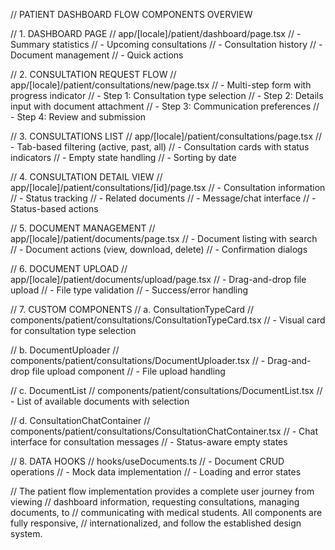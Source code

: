 // PATIENT DASHBOARD FLOW COMPONENTS OVERVIEW

// 1. DASHBOARD PAGE
// app/[locale]/patient/dashboard/page.tsx
// - Summary statistics
// - Upcoming consultations
// - Consultation history
// - Document management
// - Quick actions

// 2. CONSULTATION REQUEST FLOW
// app/[locale]/patient/consultations/new/page.tsx
// - Multi-step form with progress indicator
// - Step 1: Consultation type selection
// - Step 2: Details input with document attachment
// - Step 3: Communication preferences
// - Step 4: Review and submission

// 3. CONSULTATIONS LIST
// app/[locale]/patient/consultations/page.tsx
// - Tab-based filtering (active, past, all)
// - Consultation cards with status indicators
// - Empty state handling
// - Sorting by date

// 4. CONSULTATION DETAIL VIEW
// app/[locale]/patient/consultations/[id]/page.tsx
// - Consultation information
// - Status tracking
// - Related documents
// - Message/chat interface
// - Status-based actions

// 5. DOCUMENT MANAGEMENT
// app/[locale]/patient/documents/page.tsx
// - Document listing with search
// - Document actions (view, download, delete)
// - Confirmation dialogs

// 6. DOCUMENT UPLOAD
// app/[locale]/patient/documents/upload/page.tsx
// - Drag-and-drop file upload
// - File type validation
// - Success/error handling

// 7. CUSTOM COMPONENTS
// a. ConsultationTypeCard
// components/patient/consultations/ConsultationTypeCard.tsx
// - Visual card for consultation type selection

// b. DocumentUploader
// components/patient/consultations/DocumentUploader.tsx
// - Drag-and-drop file upload component
// - File upload handling

// c. DocumentList
// components/patient/consultations/DocumentList.tsx
// - List of available documents with selection

// d. ConsultationChatContainer
// components/patient/consultations/ConsultationChatContainer.tsx
// - Chat interface for consultation messages
// - Status-aware empty states

// 8. DATA HOOKS
// hooks/useDocuments.ts
// - Document CRUD operations
// - Mock data implementation
// - Loading and error states

// The patient flow implementation provides a complete user journey from viewing 
// dashboard information, requesting consultations, managing documents, to 
// communicating with medical students. All components are fully responsive,
// internationalized, and follow the established design system.